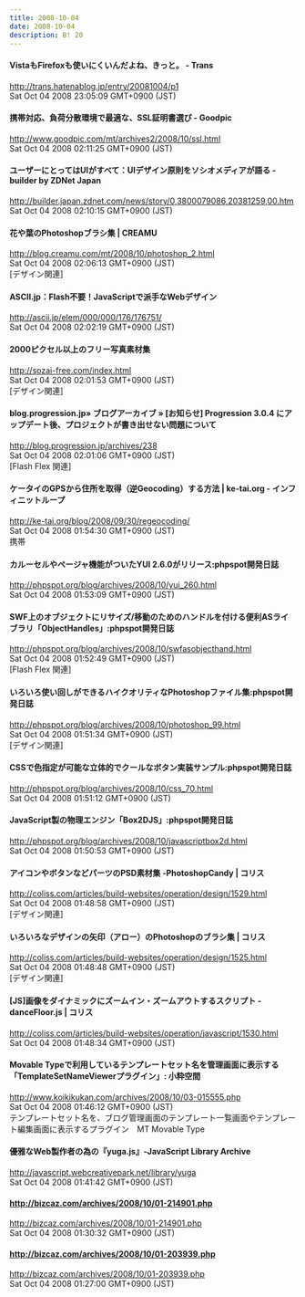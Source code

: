```yaml
---
title: 2008-10-04
date: 2008-10-04
description: B! 20
---
```


#### VistaもFirefoxも使いにくいんだよね、きっと。 - Trans
http://trans.hatenablog.jp/entry/20081004/p1<br>
Sat Oct 04 2008 23:05:09 GMT+0900 (JST)<br>


#### 携帯対応、負荷分散環境で最適な、SSL証明書選び - Goodpic
http://www.goodpic.com/mt/archives2/2008/10/ssl.html<br>
Sat Oct 04 2008 02:11:25 GMT+0900 (JST)<br>


#### ユーザーにとってはUIがすべて：UIデザイン原則をソシオメディアが語る - builder by ZDNet Japan
http://builder.japan.zdnet.com/news/story/0,3800079086,20381259,00.htm<br>
Sat Oct 04 2008 02:10:15 GMT+0900 (JST)<br>


#### 花や葉のPhotoshopブラシ集 | CREAMU
http://blog.creamu.com/mt/2008/10/photoshop_2.html<br>
Sat Oct 04 2008 02:06:13 GMT+0900 (JST)<br>
[デザイン関連]


#### ASCII.jp：Flash不要！JavaScriptで派手なWebデザイン
http://ascii.jp/elem/000/000/176/176751/<br>
Sat Oct 04 2008 02:02:19 GMT+0900 (JST)<br>


#### 2000ピクセル以上のフリー写真素材集
http://sozai-free.com/index.html<br>
Sat Oct 04 2008 02:01:53 GMT+0900 (JST)<br>
[デザイン関連]


#### blog.progression.jp» ブログアーカイブ » [お知らせ] Progression 3.0.4 にアップデート後、プロジェクトが書き出せない問題について
http://blog.progression.jp/archives/238<br>
Sat Oct 04 2008 02:01:06 GMT+0900 (JST)<br>
[Flash Flex 関連]


#### ケータイのGPSから住所を取得（逆Geocoding）する方法 | ke-tai.org - インフィニットループ
http://ke-tai.org/blog/2008/09/30/regeocoding/<br>
Sat Oct 04 2008 01:54:30 GMT+0900 (JST)<br>
携帯


#### カルーセルやページャ機能がついたYUI 2.6.0がリリース:phpspot開発日誌
http://phpspot.org/blog/archives/2008/10/yui_260.html<br>
Sat Oct 04 2008 01:53:09 GMT+0900 (JST)<br>


#### SWF上のオブジェクトにリサイズ/移動のためのハンドルを付ける便利ASライブラリ「ObjectHandles」:phpspot開発日誌
http://phpspot.org/blog/archives/2008/10/swfasobjecthand.html<br>
Sat Oct 04 2008 01:52:49 GMT+0900 (JST)<br>
[Flash Flex 関連]


#### いろいろ使い回しができるハイクオリティなPhotoshopファイル集:phpspot開発日誌
http://phpspot.org/blog/archives/2008/10/photoshop_99.html<br>
Sat Oct 04 2008 01:51:34 GMT+0900 (JST)<br>
[デザイン関連]


#### CSSで色指定が可能な立体的でクールなボタン実装サンプル:phpspot開発日誌
http://phpspot.org/blog/archives/2008/10/css_70.html<br>
Sat Oct 04 2008 01:51:12 GMT+0900 (JST)<br>


#### JavaScript製の物理エンジン「Box2DJS」:phpspot開発日誌
http://phpspot.org/blog/archives/2008/10/javascriptbox2d.html<br>
Sat Oct 04 2008 01:50:53 GMT+0900 (JST)<br>


####   アイコンやボタンなどパーツのPSD素材集 -PhotoshopCandy | コリス
http://coliss.com/articles/build-websites/operation/design/1529.html<br>
Sat Oct 04 2008 01:48:58 GMT+0900 (JST)<br>
[デザイン関連]


####   いろいろなデザインの矢印（アロー）のPhotoshopのブラシ集 | コリス
http://coliss.com/articles/build-websites/operation/design/1525.html<br>
Sat Oct 04 2008 01:48:48 GMT+0900 (JST)<br>
[デザイン関連]


####   [JS]画像をダイナミックにズームイン・ズームアウトするスクリプト -danceFloor.js | コリス
http://coliss.com/articles/build-websites/operation/javascript/1530.html<br>
Sat Oct 04 2008 01:48:34 GMT+0900 (JST)<br>


#### Movable Typeで利用しているテンプレートセット名を管理画面に表示する「TemplateSetNameViewerプラグイン」: 小粋空間
http://www.koikikukan.com/archives/2008/10/03-015555.php<br>
Sat Oct 04 2008 01:46:12 GMT+0900 (JST)<br>
テンプレートセット名を、ブログ管理画面のテンプレート一覧画面やテンプレート編集画面に表示するプラグイン　MT Movable Type


####   優雅なWeb製作者の為の『yuga.js』-JavaScript Library Archive
http://javascript.webcreativepark.net/library/yuga<br>
Sat Oct 04 2008 01:41:42 GMT+0900 (JST)<br>


#### http://bizcaz.com/archives/2008/10/01-214901.php
http://bizcaz.com/archives/2008/10/01-214901.php<br>
Sat Oct 04 2008 01:30:32 GMT+0900 (JST)<br>


#### http://bizcaz.com/archives/2008/10/01-203939.php
http://bizcaz.com/archives/2008/10/01-203939.php<br>
Sat Oct 04 2008 01:27:00 GMT+0900 (JST)<br>


